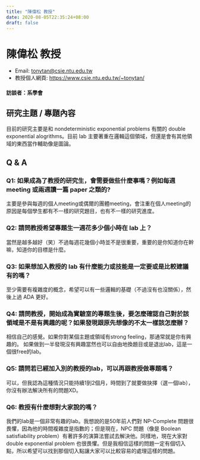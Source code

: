 ```yaml
---
title: "陳偉松 教授"
date: 2020-08-05T22:35:24+08:00
draft: false
---
```


# 陳偉松 教授

- Email: tonytan@csie.ntu.edu.tw
- 教授個人網頁: https://www.csie.ntu.edu.tw/~tonytan/

#### 訪談者：系學會

## 研究主題 / 專題內容

目前的研究主要是和 nondeterministic exponential problems 有關的 double exponential alogrithms。目前 lab 主要著重在邏輯這個領域，但還是會有其他領域的東西當作輔助像是圖論。

## Q & A

### Q1: 如果成為了教授的研究生，會需要做些什麼事嗎？例如每週 meeting 或兩週讀一篇 paper 之類的?

主要是參與每週的個人meeting或偶爾的團體meeting，會注重在個人meeting的原因是每個學生都有不一樣的研究題目，也有不一樣的研究進度。

### Q2: 請問教授希望專題生一週花多少個小時在 lab 上？

當然是越多越好（笑）不過每週花幾個小時並不是很重要，重要的是你知道你在幹嘛，知道你的目標是什麼。

### Q3: 如果想加入教授的 lab 有什麼能力或技能是一定要或是比較建議有的嗎？

至少需要有複雜度的概念，希望可以有一些邏輯的基礎（不過沒有也沒關係），然後上過 ADA 更好。

### Q4: 請問教授，開始成為實驗室的專題生後，要怎麼確認自己對於該領域是不是有興趣的呢？如果發現跟原先想像的不太一樣該怎麼辦？

相信自己的感覺。如果你對某個主題或領域有strong feeling，那通常就是你有興趣的。
如果做到一半發現沒有興趣當然也可以自由地換題目或是退出lab，這是一個很free的lab。

### Q5: 請問若已經加入別的教授的lab，可以再跟教授做專題嗎？

可以，但我認為這種情況只能持續1到2個月，時間到了就要做抉擇（選一個lab），你沒有辦法解決所有的問題XD。

### Q6: 教授有什麼想對大家說的嗎？

我們的lab是一個非常有趣的lab。我想說的是50年前人們對 NP-Complete 問題很畏懼，因為他的時間複雜度是指數的；但是現在，NPC 問題（像是 Boolean satisfiability problem）有著許多的演算法嘗試去解決他。同樣地，現在大家對 double exponential problem 也很畏懼。但是我相信這樣的問題一定有個切入點，所以希望可以找到那個切入點讓大家可以比較容易的處理這樣的問題。
